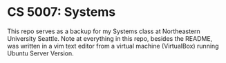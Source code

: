 # CS 5007: Systems
This repo serves as a backup for my Systems class at Northeastern University Seattle. Note at everything in this repo, besides the README, was written in a vim text editor from a virtual machine (VirtualBox) running Ubuntu Server Version. 
